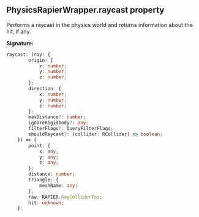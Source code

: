 
## PhysicsRapierWrapper.raycast property

Performs a raycast in the physics world and returns information about the hit, if any.

**Signature:**

```typescript
raycast: (ray: {
        origin: {
            x: number;
            y: number;
            z: number;
        };
        direction: {
            x: number;
            y: number;
            z: number;
        };
        maxDistance?: number;
        ignoreRigidbody?: any;
        filterFlags?: QueryFilterFlags;
        shouldRaycast?: (collider: RCollider) => boolean;
    }) => {
        point: {
            x: any;
            y: any;
            z: any;
        };
        distance: number;
        triangle: {
            meshName: any;
        };
        raw: RAPIER.RayColliderToi;
        hit: unknown;
    };
```
